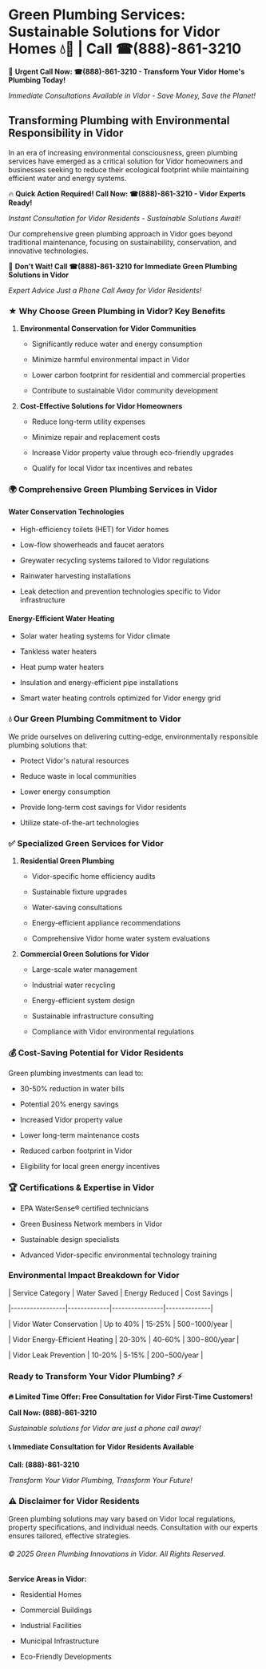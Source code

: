 # Green Plumbing Services: Sustainable Solutions for Vidor Homes 💧🌿 | Call ☎(888)-861-3210

🚨 **Urgent Call Now: ☎(888)-861-3210 - Transform Your Vidor Home's Plumbing Today!**
*Immediate Consultations Available in Vidor - Save Money, Save the Planet!*

## Transforming Plumbing with Environmental Responsibility in Vidor

In an era of increasing environmental consciousness, green plumbing services have emerged as a critical solution for Vidor homeowners and businesses seeking to reduce their ecological footprint while maintaining efficient water and energy systems. 

🔥 **Quick Action Required! Call Now: ☎(888)-861-3210 - Vidor Experts Ready!**
*Instant Consultation for Vidor Residents - Sustainable Solutions Await!*

Our comprehensive green plumbing approach in Vidor goes beyond traditional maintenance, focusing on sustainability, conservation, and innovative technologies.

🚨 **Don't Wait! Call ☎(888)-861-3210 for Immediate Green Plumbing Solutions in Vidor**
*Expert Advice Just a Phone Call Away for Vidor Residents!*

### ★ Why Choose Green Plumbing in Vidor? Key Benefits

1. **Environmental Conservation for Vidor Communities** 
   - Significantly reduce water and energy consumption
   - Minimize harmful environmental impact in Vidor
   - Lower carbon footprint for residential and commercial properties
   - Contribute to sustainable Vidor community development

2. **Cost-Effective Solutions for Vidor Homeowners** 
   - Reduce long-term utility expenses
   - Minimize repair and replacement costs
   - Increase Vidor property value through eco-friendly upgrades
   - Qualify for local Vidor tax incentives and rebates

### 🌍 Comprehensive Green Plumbing Services in Vidor

#### Water Conservation Technologies
- High-efficiency toilets (HET) for Vidor homes
- Low-flow showerheads and faucet aerators
- Greywater recycling systems tailored to Vidor regulations
- Rainwater harvesting installations
- Leak detection and prevention technologies specific to Vidor infrastructure

#### Energy-Efficient Water Heating
- Solar water heating systems for Vidor climate
- Tankless water heaters
- Heat pump water heaters
- Insulation and energy-efficient pipe installations
- Smart water heating controls optimized for Vidor energy grid

### 💧 Our Green Plumbing Commitment to Vidor

We pride ourselves on delivering cutting-edge, environmentally responsible plumbing solutions that:
- Protect Vidor's natural resources
- Reduce waste in local communities
- Lower energy consumption
- Provide long-term cost savings for Vidor residents
- Utilize state-of-the-art technologies

### ✅ Specialized Green Services for Vidor

1. **Residential Green Plumbing**
   - Vidor-specific home efficiency audits
   - Sustainable fixture upgrades
   - Water-saving consultations
   - Energy-efficient appliance recommendations
   - Comprehensive Vidor home water system evaluations

2. **Commercial Green Solutions for Vidor**
   - Large-scale water management
   - Industrial water recycling
   - Energy-efficient system design
   - Sustainable infrastructure consulting
   - Compliance with Vidor environmental regulations

### 💰 Cost-Saving Potential for Vidor Residents

Green plumbing investments can lead to:
- 30-50% reduction in water bills
- Potential 20% energy savings
- Increased Vidor property value
- Lower long-term maintenance costs
- Reduced carbon footprint in Vidor
- Eligibility for local green energy incentives

### 🏆 Certifications & Expertise in Vidor

- EPA WaterSense® certified technicians
- Green Business Network members in Vidor
- Sustainable design specialists
- Advanced Vidor-specific environmental technology training

### Environmental Impact Breakdown for Vidor

| Service Category | Water Saved | Energy Reduced | Cost Savings |
|-----------------|-------------|----------------|--------------|
| Vidor Water Conservation | Up to 40% | 15-25% | $500-$1000/year |
| Vidor Energy-Efficient Heating | 20-30% | 40-60% | $300-$800/year |
| Vidor Leak Prevention | 10-20% | 5-15% | $200-$500/year |

### Ready to Transform Your Vidor Plumbing? ⚡

**🔥 Limited Time Offer: Free Consultation for Vidor First-Time Customers!**

**Call Now: (888)-861-3210**
*Sustainable solutions for Vidor are just a phone call away!*

#### 📞 Immediate Consultation for Vidor Residents Available

**Call: (888)-861-3210**
*Transform Your Vidor Plumbing, Transform Your Future!*

### ⚠️ Disclaimer for Vidor Residents

Green plumbing solutions may vary based on Vidor local regulations, property specifications, and individual needs. Consultation with our experts ensures tailored, effective strategies.

###### © 2025 Green Plumbing Innovations in Vidor. All Rights Reserved.

**Service Areas in Vidor:** 
- Residential Homes
- Commercial Buildings
- Industrial Facilities
- Municipal Infrastructure
- Eco-Friendly Developments